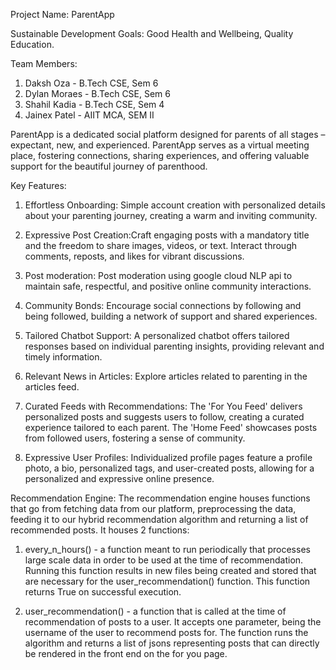 Project Name: ParentApp

Sustainable Development Goals: Good Health and Wellbeing, Quality Education.

Team Members:
1.	Daksh Oza - B.Tech CSE, Sem 6
2.	Dylan Moraes - B.Tech CSE, Sem 6
3.	Shahil Kadia - B.Tech CSE, Sem 4
4.	Jainex Patel - AIIT MCA, SEM II

ParentApp is a dedicated social platform designed for parents of all stages – expectant, new, and experienced. ParentApp serves as a virtual meeting place, fostering connections, sharing experiences, and offering valuable support for the beautiful journey of parenthood.

Key Features:
1.	Effortless Onboarding: Simple account creation with personalized details about your parenting journey, creating a warm and inviting community.

2.	Expressive Post Creation:Craft engaging posts with a mandatory title and the freedom to share images, videos, or text. Interact through comments, reposts, and likes for vibrant discussions.

3.	Post moderation: Post moderation using google cloud NLP api to maintain safe, respectful, and positive online community interactions.

4.	Community Bonds: Encourage social connections by following and being followed, building a network of support and shared experiences.

5.	Tailored Chatbot Support: A personalized chatbot offers tailored responses based on individual parenting insights, providing relevant and timely information.

6.	Relevant News in Articles: Explore articles related to parenting in the articles feed.

7.	Curated Feeds with Recommendations: The 'For You Feed' delivers personalized posts and suggests users to follow, creating a curated experience tailored to each parent. The 'Home Feed' showcases posts from followed users, fostering a sense of community.

8.	Expressive User Profiles: Individualized profile pages feature a profile photo, a bio, personalized tags, and user-created posts, allowing for a personalized and expressive online presence.





Recommendation Engine:
The recommendation engine houses functions that go from fetching data from our platform, preprocessing the data, feeding it to our hybrid recommendation algorithm and returning a list of recommended posts. It houses 2 functions:

1. every_n_hours() - a function meant to run periodically that processes large scale data in order to be used at the time of recommendation. Running this function results in new files being created and stored that are necessary for the user_recommendation() function. This function returns True on successful execution.

2. user_recommendation() - a function that is called at the time of recommendation of posts to a user. It accepts one parameter, being the username of the user to recommend posts for. The function runs the algorithm and returns a list of jsons representing posts that can directly be rendered in the front end on the for you page.


